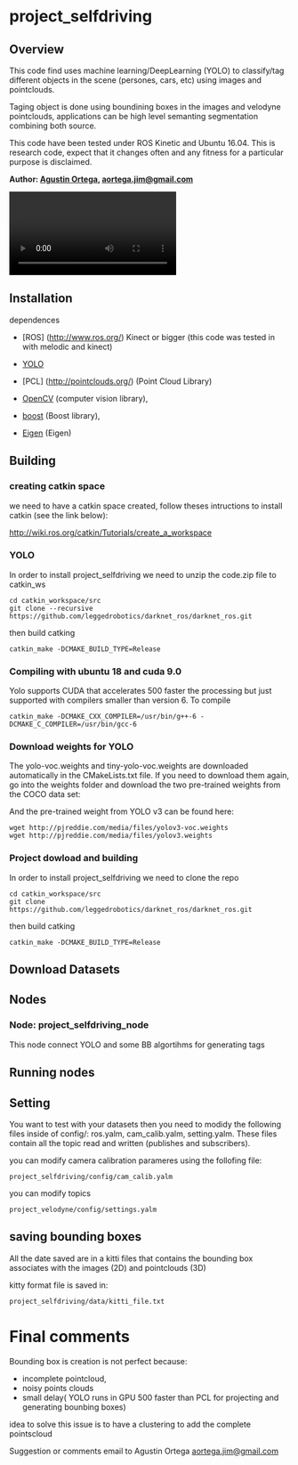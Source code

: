 # project_selfdriving


## Overview
This code find uses machine learning/DeepLearning (YOLO) to classify/tag different objects in the scene (persones, cars, etc) using images and pointclouds. 

Taging object is done using boundining boxes in the images and velodyne pointclouds, applications can be high level semanting segmentation combining both source.



This code have been tested under ROS Kinetic and Ubuntu 16.04. This is research code, expect that it changes often and any fitness for a particular purpose is disclaimed.

**Author: [Agustin Ortega](https://github.com/agusorte), aortega.jim@gmail.com**

![project_selfdriving example: video](doc/vel.mp4)


## Installation

dependences

- [ROS] (http://www.ros.org/) Kinect or bigger (this code was tested in with melodic and kinect)
- [YOLO](https://github.com/leggedrobotics/darknet_ros) 
	
- [PCL] (http://pointclouds.org/) (Point Cloud Library)
- [OpenCV](http://opencv.org/) (computer vision library),
- [boost](http://www.boost.org/) (Boost library),
- [Eigen](http://eigen.tuxfamily.org/index.php?title=Main_Page) (Eigen)

## Building

### creating catkin space
we need to have a catkin space created, follow theses intructions to install catkin (see the link below):

http://wiki.ros.org/catkin/Tutorials/create_a_workspace

### YOLO


In order to install project_selfdriving we need to unzip the code.zip file to catkin_ws 

    cd catkin_workspace/src
    git clone --recursive https://github.com/leggedrobotics/darknet_ros/darknet_ros.git 
    
then build catking

	catkin_make -DCMAKE_BUILD_TYPE=Release

### Compiling with ubuntu 18 and cuda 9.0

Yolo supports CUDA that accelerates 500 faster the processing but just supported with compilers smaller than version 6. To compile 

	catkin_make -DCMAKE_CXX_COMPILER=/usr/bin/g++-6 -DCMAKE_C_COMPILER=/usr/bin/gcc-6
	
	
### Download weights for YOLO

The yolo-voc.weights and tiny-yolo-voc.weights are downloaded automatically in the CMakeLists.txt file. If you need to download them again, go into the weights folder and download the two pre-trained weights from the COCO data set:

And the pre-trained weight from YOLO v3 can be found here:

    wget http://pjreddie.com/media/files/yolov3-voc.weights
    wget http://pjreddie.com/media/files/yolov3.weights

### Project dowload and building

In order to install project_selfdriving we need to clone the repo 

    cd catkin_workspace/src
    git clone https://github.com/leggedrobotics/darknet_ros/darknet_ros.git
    
then build catking

   	catkin_make -DCMAKE_BUILD_TYPE=Release

## Download Datasets


## Nodes

### Node: project_selfdriving_node

This node connect YOLO and some BB algortihms for generating tags  

## Running nodes                   


## Setting

You want to test with your datasets then you need to modidy the following files inside of config/: ros.yalm, cam_calib.yalm, setting.yalm. These files contain all the topic read and written (publishes and subscribers).


you can modify camera calibration parameres using the follofing file:

	project_selfdriving/config/cam_calib.yalm

you can modify topics 

	project_velodyne/config/settings.yalm


## saving bounding boxes

All the date saved are in a kitti files that contains the bounding box associates with the images (2D) and pointclouds (3D)

kitty format file is saved in:

   	project_selfdriving/data/kitti_file.txt

# Final comments

Bounding box is creation is not perfect because:
- incomplete pointcloud,
- noisy points clouds
- small delay( YOLO runs in GPU 500 faster than PCL for projecting and generating bounbing boxes)

idea to solve this issue is to have a clustering to add the complete pointscloud 

Suggestion or comments email to Agustin Ortega aortega.jim@gmail.com
